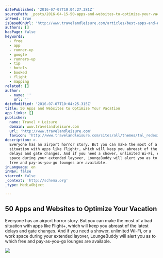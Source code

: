 ```yaml
---
datePublished: '2016-07-07T10:04:27.381Z'
sourcePath: _posts/2016-04-15-50-apps-and-websites-to-optimize-your-vacation.md
inFeed: true
isBasedOnUrl: 'http://www.travelandleisure.com/articles/best-apps-and-websites-for-travelers'
authors: []
hasPage: false
keywords:
  - free
  - app
  - runner-up
  - google
  - runners-up
  - tip
  - hotels
  - booked
  - flight
  - mapping
related: []
author:
  - name: ''
    url: ''
dateModified: '2016-07-07T10:04:25.315Z'
title: 50 Apps and Websites to Optimize Your Vacation
app_links: []
publisher:
  name: Travel + Leisure
  domain: www.travelandleisure.com
  url: 'http://www.travelandleisure.com'
  favicon: 'http://www.travelandleisure.com/sites/all/themes/tnl_redesign/favicon.ico'
description: >-
  Everyone has an airport horror story. But you can make the most of a bad
  situation with apps like Flight+, which will keep you abreast of the latest
  delays and gate changes. And if you need a shower, unlimited Wi-Fi, or a work
  space during your extended layover, LoungeBuddy will alert you as to which
  free and pay-as-you-go lounges are available.
inLanguage: en
inNav: false
starred: false
_context: 'http://schema.org'
_type: MediaObject

---
```

<article style=""><h1>50 Apps and Websites to Optimize Your Vacation</h1><p>Everyone has an airport horror story. But you can make the most of a bad situation with apps like Flight+, which will keep you abreast of the latest delays and gate changes. And if you need a shower, unlimited Wi-Fi, or a work space during your extended layover, LoungeBuddy will alert you as to which free and pay-as-you-go lounges are available.</p><img src="https://s3-us-west-2.amazonaws.com/the-grid-img/p/60ba015247b8a3815bc323328e1deb03fce33dca.jpg" /></article>